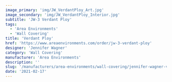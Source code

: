 ```yaml
---
image_primary: 'img/JW_VerdantPloy_Art.jpg'
image_secondary: 'img/JW_VerdantPloy_Interior.jpg'
subtitle: 'JW-3 Verdant Ploy'
tags:
  - 'Area Environments'
  - 'Wall Covering'
title: 'Verdant Ploy'
href: 'https://www.areaenvironments.com/order/jw-3-verdant-ploy'
designer: 'Jennifer Wagner'
category: 'Wall Covering'
manufacturer: 'Area Environments'
description: ''
slug: '/manufacturers/area-environments/wall-covering/jennifer-wagner-verdant-ploy'
date: '2021-02-17'
---
```


